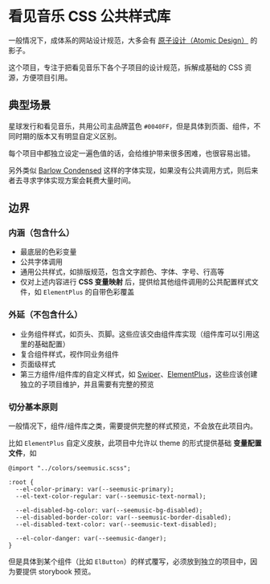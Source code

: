 # 看见音乐 CSS 公共样式库

一般情况下，成体系的网站设计规范，大多会有 [原子设计（Atomic Design）](https://atomicdesign.bradfrost.com/table-of-contents/) 的影子。

这个项目，专注于把看见音乐下各个子项目的设计规范，拆解成基础的 CSS 资源，方便项目引用。

## 典型场景
星球发行和看见音乐，共用公司主品牌蓝色 `#0040FF`，但是具体到页面、组件，不同时期的版本又有明显自定义区别。

每个项目中都独立设定一遍色值的话，会给维护带来很多困难，也很容易出错。

另外类似 [Barlow Condensed](https://f2e.seemusic.xyz/resource/barlow-condensed.html) 这样的字体实现，如果没有公共调用方式，则后来者去寻求字体实现方案会耗费大量时间。

## 边界

### 内涵（包含什么）
* 最底层的色彩变量
* 公共字体调用
* 通用公共样式，如排版规范，包含文字颜色、字体、字号、行高等
* 仅对上述内容进行 **CSS 变量映射** 后，提供给其他组件调用的公共配置样式文件，如 `ElementPlus` 的自带色彩覆盖

### 外延（不包含什么）

* 业务组件样式，如页头、页脚。这些应该交由组件库实现（组件库可以引用这里的基础配置）
* 复合组件样式，视作同业务组件
* 页面级样式
* 第三方组件/组件库的自定义样式，如 [Swiper](https://swiperjs.com/vue)、[ElementPlus](https://github.com/element-plus/element-plus)，这些应该创建独立的子项目维护，并且需要有完整的预览

### 切分基本原则
一般情况下，组件/组件库之类，需要提供完整的样式预览，不会放在此项目内。

比如 `ElementPlus` 自定义皮肤，此项目中允许以 theme 的形式提供基础 **变量配置文件**，如

```
@import "../colors/seemusic.scss";

:root {
  --el-color-primary: var(--seemusic-primary);
  --el-text-color-regular: var(--seemusic-text-normal);

  --el-disabled-bg-color: var(--seemusic-bg-disabled);
  --el-disabled-border-color: var(--seemusic-border-disabled);
  --el-disabled-text-color: var(--seemusic-text-disabled);

  --el-color-danger: var(--seemusic-danger);
}

```

但是具体到某个组件（比如 `ElButton`）的样式覆写，必须放到独立的项目中，因为要提供 storybook 预览。
